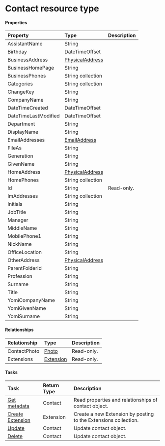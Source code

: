 # Contact resource type



#### Properties
| Property	   | Type	|Description|
|:---------------|:--------|:----------|
|AssistantName|String||
|Birthday|DateTimeOffset||
|BusinessAddress|[PhysicalAddress](physicaladdress.md)||
|BusinessHomePage|String||
|BusinessPhones|String collection||
|Categories|String collection||
|ChangeKey|String||
|CompanyName|String||
|DateTimeCreated|DateTimeOffset||
|DateTimeLastModified|DateTimeOffset||
|Department|String||
|DisplayName|String||
|EmailAddresses|[EmailAddress](emailaddress.md)||
|FileAs|String||
|Generation|String||
|GivenName|String||
|HomeAddress|[PhysicalAddress](physicaladdress.md)||
|HomePhones|String collection||
|Id|String| Read-only.|
|ImAddresses|String collection||
|Initials|String||
|JobTitle|String||
|Manager|String||
|MiddleName|String||
|MobilePhone1|String||
|NickName|String||
|OfficeLocation|String||
|OtherAddress|[PhysicalAddress](physicaladdress.md)||
|ParentFolderId|String||
|Profession|String||
|Surname|String||
|Title|String||
|YomiCompanyName|String||
|YomiGivenName|String||
|YomiSurname|String||

#### Relationships
| Relationship | Type	|Description|
|:---------------|:--------|:----------|
|ContactPhoto|[Photo](photo.md)| Read-only.|
|Extensions|[Extension](extension.md)| Read-only.|

#### Tasks

| Task		   | Return Type	|Description|
|:---------------|:--------|:----------|
|[Get metadata](../api/contact_get.md) | Contact |Read properties and relationships of contact object.|
|[Create Extension]((../api/contact_post_extensions.md)) |Extension| Create a new Extension by posting to the Extensions collection.|
|[Update](../api/contact_update.md) | Contact	|Update contact object. |
|[Delete](../api/contact_delete.md) | Contact	|Update contact object. |
